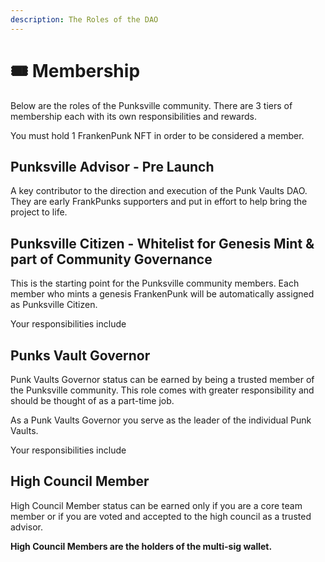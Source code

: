 ```yaml
---
description: The Roles of the DAO
---
```


# 🎟 Membership

Below are the roles of the Punksville community. There are 3 tiers of  membership each with its own responsibilities and rewards.&#x20;

You must hold 1 FrankenPunk NFT in order to be considered a member.

## **Punksville Advisor - Pre Launch**

A key contributor to the direction and execution of the Punk Vaults DAO. They are early FrankPunks supporters and put in effort to help bring the project to life.

## **Punksville Citizen - Whitelist for Genesis Mint & part of Community Governance**&#x20;

This is the starting point for the Punksville community members. Each member who mints a genesis FrankenPunk will be automatically assigned as Punksville Citizen.&#x20;

Your responsibilities include&#x20;

## **Punks Vault Governor**&#x20;

Punk Vaults Governor status can be earned by being a trusted member of the Punksville community. This role comes with greater responsibility and should be thought of as a part-time job.&#x20;

As a Punk Vaults Governor you serve as the leader of the individual Punk Vaults.

Your responsibilities include&#x20;

## **High Council Member** &#x20;

High Council Member status can be earned only if you are a core team member or if you are voted and accepted to the high council as a trusted advisor.&#x20;

**High Council Members are the holders of the multi-sig wallet.**&#x20;
